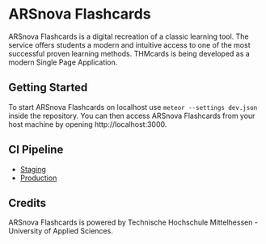 # ARSnova Flashcards

ARSnova Flashcards is a digital recreation of a classic learning tool. The service offers students a modern and intuitive access to one of the most successful proven learning methods. THMcards is being developed as a modern Single Page Application.

## Getting Started

To start ARSnova Flashcards on localhost use `meteor --settings dev.json` inside the repository. You can then access ARSnova Flashcards from your host machine by opening http://localhost:3000.

## CI Pipeline

- [Staging](http://cards2.mni.thm.de)
- [Production](http://cards.thm.de)


## Credits

ARSnova Flashcards is powered by Technische Hochschule Mittelhessen - University of Applied Sciences.

